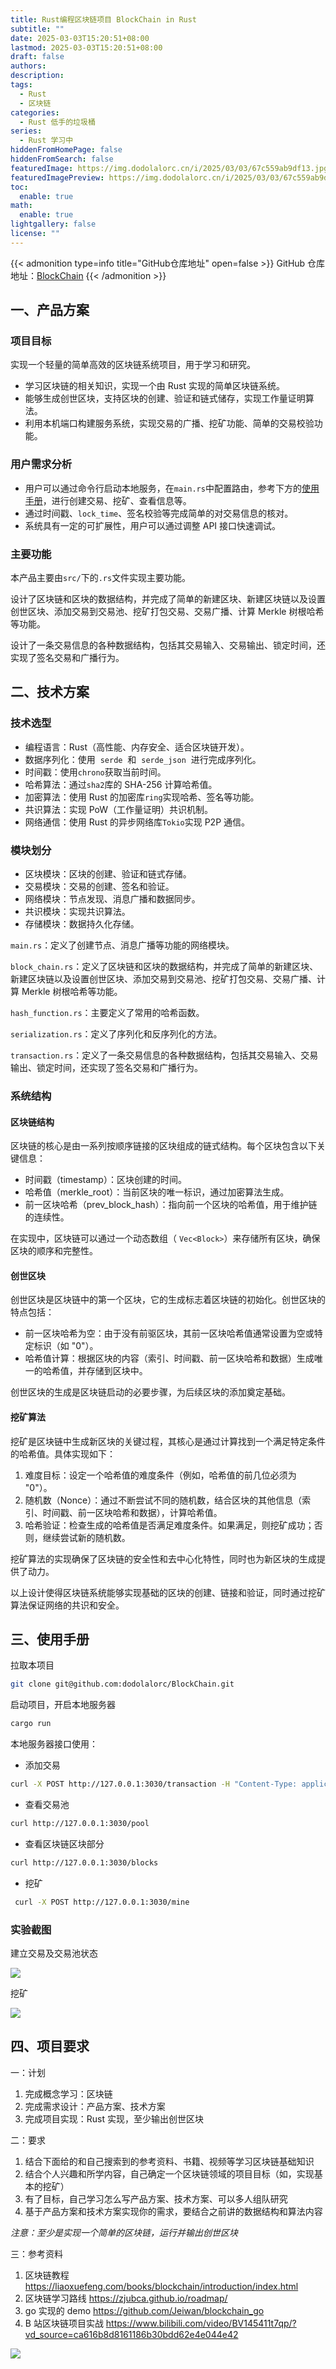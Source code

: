 ```yaml
---
title: Rust编程区块链项目 BlockChain in Rust
subtitle: ""
date: 2025-03-03T15:20:51+08:00
lastmod: 2025-03-03T15:20:51+08:00
draft: false
authors:
description:
tags:
  - Rust
  - 区块链
categories:
  - Rust 低手的垃圾桶
series:
  - Rust 学习中
hiddenFromHomePage: false
hiddenFromSearch: false
featuredImage: https://img.dodolalorc.cn/i/2025/03/03/67c559ab9df13.jpg
featuredImagePreview: https://img.dodolalorc.cn/i/2025/03/03/67c559ab9df13.jpg
toc:
  enable: true
math:
  enable: true
lightgallery: false
license: ""
---
```


{{< admonition type=info title="GitHub仓库地址" open=false >}}
GitHub 仓库地址：[BlockChain](https://github.com/dodolalorc/BlockChain)
{{< /admonition >}}

## 一、产品方案

### 项目目标

实现一个轻量的简单高效的区块链系统项目，用于学习和研究。

- 学习区块链的相关知识，实现一个由 Rust 实现的简单区块链系统。
- 能够生成创世区块，支持区块的创建、验证和链式储存，实现工作量证明算法。
- 利用本机端口构建服务系统，实现交易的广播、挖矿功能、简单的交易校验功能。

### 用户需求分析

- 用户可以通过命令行启动本地服务，在`main.rs`中配置路由，参考下方的[使用手册](#使用手册)，进行创建交易、挖矿、查看信息等。
- 通过时间戳、`lock_time`、签名校验等完成简单的对交易信息的核对。
- 系统具有一定的可扩展性，用户可以通过调整 API 接口快速调试。

### 主要功能

本产品主要由`src/`下的`.rs`文件实现主要功能。

设计了区块链和区块的数据结构，并完成了简单的新建区块、新建区块链以及设置创世区块、添加交易到交易池、挖矿打包交易、交易广播、计算 Merkle 树根哈希等功能。

设计了一条交易信息的各种数据结构，包括其交易输入、交易输出、锁定时间，还实现了签名交易和广播行为。

## 二、技术方案

### 技术选型

- 编程语言：Rust（高性能、内存安全、适合区块链开发）。
- 数据序列化：使用  `serde`  和  `serde_json`  进行完成序列化。
- 时间戳：使用`chrono`获取当前时间。
- 哈希算法：通过`sha2`库的 SHA-256 计算哈希值。
- 加密算法：使用 Rust 的加密库`ring`实现哈希、签名等功能。
- 共识算法：实现 PoW（工作量证明）共识机制。
- 网络通信：使用 Rust 的异步网络库`Tokio`实现 P2P 通信。

### 模块划分

- 区块模块：区块的创建、验证和链式存储。
- 交易模块：交易的创建、签名和验证。
- 网络模块：节点发现、消息广播和数据同步。
- 共识模块：实现共识算法。
- 存储模块：数据持久化存储。

`main.rs`：定义了创建节点、消息广播等功能的网络模块。

`block_chain.rs`：定义了区块链和区块的数据结构，并完成了简单的新建区块、新建区块链以及设置创世区块、添加交易到交易池、挖矿打包交易、交易广播、计算 Merkle 树根哈希等功能。

`hash_function.rs`：主要定义了常用的哈希函数。

`serialization.rs`：定义了序列化和反序列化的方法。

`transaction.rs`：定义了一条交易信息的各种数据结构，包括其交易输入、交易输出、锁定时间，还实现了签名交易和广播行为。

### 系统结构

#### 区块链结构

区块链的核心是由一系列按顺序链接的区块组成的链式结构。每个区块包含以下关键信息：

- 时间戳（timestamp）：区块创建的时间。
- 哈希值（merkle_root）：当前区块的唯一标识，通过加密算法生成。
- 前一区块哈希（prev_block_hash）：指向前一个区块的哈希值，用于维护链的连续性。

在实现中，区块链可以通过一个动态数组（ `Vec<Block>`）来存储所有区块，确保区块的顺序和完整性。

#### 创世区块

创世区块是区块链中的第一个区块，它的生成标志着区块链的初始化。创世区块的特点包括：

- 前一区块哈希为空：由于没有前驱区块，其前一区块哈希值通常设置为空或特定标识（如 "0"）。
- 哈希值计算：根据区块的内容（索引、时间戳、前一区块哈希和数据）生成唯一的哈希值，并存储到区块中。

创世区块的生成是区块链启动的必要步骤，为后续区块的添加奠定基础。

#### 挖矿算法

挖矿是区块链中生成新区块的关键过程，其核心是通过计算找到一个满足特定条件的哈希值。具体实现如下：

1. 难度目标：设定一个哈希值的难度条件（例如，哈希值的前几位必须为 "0"）。
2. 随机数（Nonce）：通过不断尝试不同的随机数，结合区块的其他信息（索引、时间戳、前一区块哈希和数据），计算哈希值。
3. 哈希验证：检查生成的哈希值是否满足难度条件。如果满足，则挖矿成功；否则，继续尝试新的随机数。

挖矿算法的实现确保了区块链的安全性和去中心化特性，同时也为新区块的生成提供了动力。

以上设计使得区块链系统能够实现基础的区块的创建、链接和验证，同时通过挖矿算法保证网络的共识和安全。

## 三、使用手册

拉取本项目

```bash
git clone git@github.com:dodolalorc/BlockChain.git
```

启动项目，开启本地服务器

```bash
cargo run
```

本地服务器接口使用：

- 添加交易

```bash
curl -X POST http://127.0.0.1:3030/transaction -H "Content-Type: application/json" -d '{"value":100,"lock_time":0}'
```

- 查看交易池

```bash
curl http://127.0.0.1:3030/pool
```

- 查看区块链区块部分

```bash
curl http://127.0.0.1:3030/blocks
```

- 挖矿

```bash
 curl -X POST http://127.0.0.1:3030/mine
```

### 实验截图

建立交易及交易池状态

![](https://img.dodolalorc.cn/i/2025/03/06/67c9967b9075f.png)

挖矿

![](https://img.dodolalorc.cn/i/2025/03/06/67c99785d7f18.png)

## 四、项目要求

一：计划

1. 完成概念学习：区块链
2. 完成需求设计：产品方案、技术方案
3. 完成项目实现：Rust 实现，至少输出创世区块

二：要求

1. 结合下面给的和自己搜索到的参考资料、书籍、视频等学习区块链基础知识
2. 结合个人兴趣和所学内容，自己确定一个区块链领域的项目目标（如，实现基本的挖矿）
3. 有了目标，自己学习怎么写产品方案、技术方案、可以多人组队研究
4. 基于产品方案和技术方案实现你的需求，要结合之前讲的数据结构和算法内容

_注意：至少是实现一个简单的区块链，运行并输出创世区块_

三：参考资料

1. 区块链教程 https://liaoxuefeng.com/books/blockchain/introduction/index.html
2. 区块链学习路线 https://zjubca.github.io/roadmap/
3. go 实现的 demo https://github.com/Jeiwan/blockchain_go
4. B 站区块链项目实战 https://www.bilibili.com/video/BV145411t7qp/?vd_source=ca616b8d8161186b30bdd62e4e044e42

![](https://img.dodolalorc.cn/i/2025/03/03/67c5515c5fd95.png)
